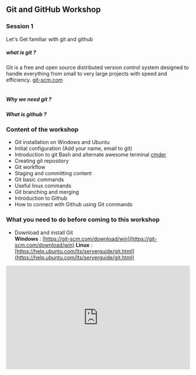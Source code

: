 ## Git and GitHub Workshop
### Session 1
Let's Get familiar with git and github

##### what is git ? <br>
Git is a free and open source distributed version control system designed to handle everything from small to very large projects with speed and efficiency. [git-scm.com](https://git-scm.com/) <br><br>
##### Why we need git ? <br>
##### What is github ?


### Content of the workshop

- Git installation on Windows and Ubuntu 
- Initial configuration (Add your name, email to git)
- Introduction to git Bash and alternate awesome terminal [cmder](http://cmder.net/) 
- Creating git repository
- Git workflow
- Staging and committing content
- Git basic commands
- Useful linux commands
- Git branching and merging
- Introduction to Github
- How to connect with Github using Git commands

### What you need to do before coming to this workshop

- Download and install Git <br/>
**Windows** : [https://git-scm.com/download/win](https://git-scm.com/download/win)
**Linux** : [https://help.ubuntu.com/lts/serverguide/git.html](https://help.ubuntu.com/lts/serverguide/git.html)


<div style="position:relative;height:0;padding-bottom:56.21%"><iframe src="https://www.youtube.com/embed/Y9XZQO1n_7c?ecver=2" style="position:absolute;width:100%;height:100%;left:0" width="641" height="360" frameborder="0" allow="autoplay; encrypted-media" allowfullscreen></iframe></div>
